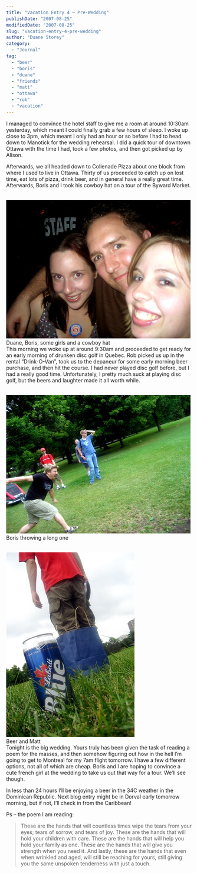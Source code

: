 ```yaml
---
title: "Vacation Entry 4 – Pre-Wedding"
publishDate: "2007-08-25"
modifiedDate: "2007-08-25"
slug: "vacation-entry-4-pre-wedding"
author: "Duane Storey"
category:
  - "Journal"
tag:
  - "beer"
  - "boris"
  - "duane"
  - "friends"
  - "matt"
  - "ottawa"
  - "rob"
  - "vacation"
---
```


I managed to convince the hotel staff to give me a room at around 10:30am yesterday, which meant I could finally grab a few hours of sleep. I woke up close to 3pm, which meant I only had an hour or so before I had to head down to Manotick for the wedding rehearsal. I did a quick tour of downtown Ottawa with the time I had, took a few photos, and then got picked up by Alison.

Afterwards, we all headed down to Collenade Pizza about one block from where I used to live in Ottawa. Thirty of us proceeded to catch up on lost time, eat lots of pizza, drink beer, and in general have a really great time. Afterwards, Boris and I took his cowboy hat on a tour of the Byward Market.

  
[  
![](_images/vacation-entry-4--prewedding-1.jpg)  ](http://www.flickr.com/photos/duanestorey/1228360053/)  
Duane, Boris, some girls and a cowboy hat  
This morning we woke up at around 9:30am and proceeded to get ready for an early morning of drunken disc golf in Quebec. Rob picked us up in the rental “Drink-O-Van”, took us to the depaneur for some early morning beer purchase, and then hit the course. I had never played disc golf before, but I had a really good time. Unfortunately, I pretty much suck at playing disc golf, but the beers and laughter made it all worth while.

  
[  
![](_images/vacation-entry-4--prewedding-2.jpg)  ](http://www.flickr.com/photos/duanestorey/1232954318/)  
Boris throwing a long one  
  
[  
![](_images/vacation-entry-4--prewedding-3.jpg)  ](http://www.flickr.com/photos/duanestorey/1232954102/in/photostream/)  
Beer and Matt  
Tonight is the big wedding. Yours truly has been given the task of reading a poem for the masses, and then somehow figuring out how in the hell I’m going to get to Montreal for my 7am flight tomorrow. I have a few different options, not all of which are cheap. Boris and I are hoping to convince a cute french girl at the wedding to take us out that way for a tour. We’ll see though.

In less than 24 hours I’ll be enjoying a beer in the 34C weather in the Dominican Republic. Next blog entry might be in Dorval early tomorrow morning, but if not, I’ll check in from the Caribbean!

Ps – the poem I am reading:

> These are the hands that will countless times wipe the tears from your eyes; tears of sorrow, and tears of joy. These are the hands that will hold your children with care. These are the hands that will help you hold your family as one. These are the hands that will give you strength when you need it. And lastly, these are the hands that even when wrinkled and aged, will still be reaching for yours, still giving you the same unspoken tenderness with just a touch.